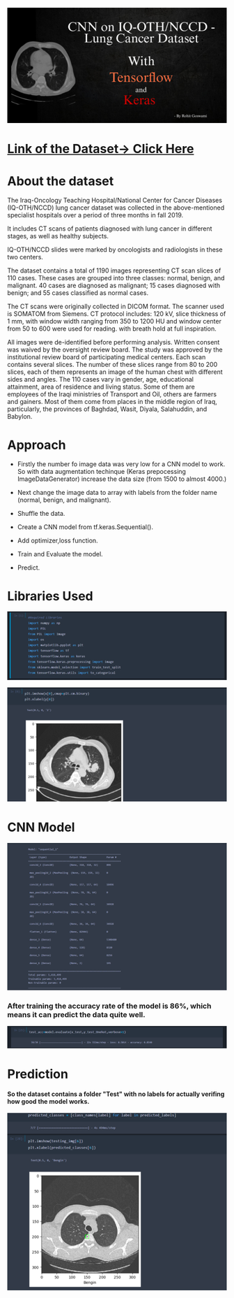 ![](media/Banner.jpg)
#
# [Link of the Dataset-> Click Here](https://www.kaggle.com/datasets/adityamahimkar/iqothnccd-lung-cancer-dataset)


# About the dataset

The Iraq-Oncology Teaching Hospital/National Center for Cancer Diseases (IQ-OTH/NCCD) lung cancer dataset was collected in the above-mentioned specialist hospitals over a period of three months in fall 2019. 

It includes CT scans of patients diagnosed with lung cancer in different stages, as well as healthy subjects. 

IQ-OTH/NCCD slides were marked by oncologists and radiologists in these two centers. 

The dataset contains a total of 1190 images representing CT scan slices of 110 cases. 
These cases are grouped into three classes: normal, benign, and malignant. 
40 cases are diagnosed as malignant; 15 cases diagnosed with benign; and 55 cases classified as normal cases.

The CT scans were originally collected in DICOM format. The scanner used is SOMATOM from Siemens. CT protocol includes: 120 kV, slice thickness of 1 mm, with window width ranging from 350 to 1200 HU and window center from 50 to 600 were used for reading. with breath hold at full inspiration. 

All images were de-identified before performing analysis. Written consent was waived by the oversight review board. The study was approved by the institutional review board of participating medical centers. Each scan contains several slices. The number of these slices range from 80 to 200 slices, each of them represents an image of the human chest with different sides and angles. The 110 cases vary in gender, age, educational attainment, area of residence and living status. Some of them are employees of the Iraqi ministries of Transport and Oil, others are farmers and gainers. Most of them come from places in the middle region of Iraq, particularly, the provinces of Baghdad, Wasit, Diyala, Salahuddin, and Babylon.

# Approach

- Firstly the number fo image data was very low for a CNN model to work. So with data augmentation techinque (Keras prepocessing ImageDataGenerator) increase the data size (from 1500 to almost 4000.)

- Next change the image data to array with labels from the folder name (normal, benign, and malignant).
- Shuffle the data.
- Create a CNN model from tf.keras.Sequential().
- Add optimizer,loss function.
- Train and Evaluate the model.
- Predict.

# Libraries Used
![](media/Libraries.png)

![](media/data.png)

# CNN Model
![](media/model.png)

### After training the accuracy rate of the model is 86%, which means it can predict the data quite well.

![](media/Evaluate.png)


# Prediction

#### So the dataset contains a folder "Test" with no labels for actually verifing how good the model works.

![](media/prediction.png)

